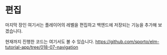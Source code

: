 # 편집

마지막 장인 여기서는 플레이어의 레벨을 편집하고 백엔드에 저장되는 기능을 추가해 보겠습니다.

현재까지 진행한 코드는 여기서도 볼 수 있습니다. <https://github.com/sporto/elm-tutorial-app/tree/018-07-navigation>
